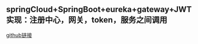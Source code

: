 ## springCloud+SpringBoot+eureka+gateway+JWT实现：注册中心，网关，token，服务之间调用


[github链接](https://github.com/brusion/springcloud-gateway)

